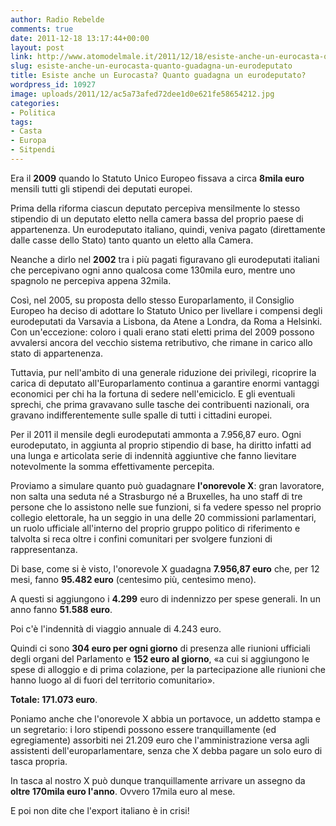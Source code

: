 ```yaml
---
author: Radio Rebelde
comments: true
date: 2011-12-18 13:17:44+00:00
layout: post
link: http://www.atomodelmale.it/2011/12/18/esiste-anche-un-eurocasta-quanto-guadagna-un-eurodeputato/
slug: esiste-anche-un-eurocasta-quanto-guadagna-un-eurodeputato
title: Esiste anche un Eurocasta? Quanto guadagna un eurodeputato?
wordpress_id: 10927
image: uploads/2011/12/ac5a73afed72dee1d0e621fe58654212.jpg
categories:
- Politica
tags:
- Casta
- Europa
- Sitpendi
---
```



Era il **2009** quando lo Statuto Unico Europeo fissava a circa **8mila euro** mensili tutti gli stipendi dei deputati europei.

Prima della riforma ciascun deputato percepiva mensilmente lo stesso stipendio di un deputato eletto nella camera bassa del proprio paese di appartenenza. Un eurodeputato italiano, quindi, veniva pagato (direttamente dalle casse dello Stato) tanto quanto un eletto alla Camera.

Neanche a dirlo nel **2002** tra i più pagati figuravano gli eurodeputati italiani che percepivano ogni anno qualcosa come 130mila euro, mentre uno spagnolo ne percepiva appena 32mila.

Così, nel 2005, su proposta dello stesso Europarlamento, il Consiglio Europeo ha deciso di adottare lo Statuto Unico per livellare i compensi degli eurodeputati da Varsavia a Lisbona, da Atene a Londra, da Roma a Helsinki. Con un'eccezione: coloro i quali erano stati eletti prima del 2009 possono avvalersi ancora del vecchio sistema retributivo, che rimane in carico allo stato di appartenenza.

Tuttavia, pur nell'ambito di una generale riduzione dei privilegi, ricoprire la carica di deputato all'Europarlamento continua a garantire enormi vantaggi economici per chi ha la fortuna di sedere nell'emiciclo. E gli eventuali sprechi, che prima gravavano sulle tasche dei contribuenti nazionali, ora gravano indifferentemente sulle spalle di tutti i cittadini europei.

Per il 2011 il mensile degli eurodeputati ammonta a 7.956,87 euro. Ogni eurodeputato, in aggiunta al proprio stipendio di base, ha diritto infatti ad una lunga e articolata serie di indennità aggiuntive che fanno lievitare notevolmente la somma effettivamente percepita.

Proviamo a simulare quanto può guadagnare **l'onorevole X**: gran lavoratore, non salta una seduta né a Strasburgo né a Bruxelles, ha uno staff di tre persone che lo assistono nelle sue funzioni, si fa vedere spesso nel proprio collegio elettorale, ha un seggio in una delle 20 commissioni parlamentari, un ruolo ufficiale all'interno del proprio gruppo politico di riferimento e talvolta si reca oltre i confini comunitari per svolgere funzioni di rappresentanza.

Di base, come si è visto, l'onorevole X guadagna **7.956,87 euro** che, per 12 mesi, fanno **95.482 euro** (centesimo più, centesimo meno).

A questi si aggiungono i **4.299** euro di indennizzo per spese generali. In un anno fanno **51.588 euro**.

Poi c'è l'indennità di viaggio annuale di 4.243 euro.

Quindi ci sono **304 euro per ogni giorno** di presenza alle riunioni ufficiali degli organi del Parlamento e **152 euro al giorno**, «a cui si aggiungono le spese di alloggio e di prima colazione, per la partecipazione alle riunioni che hanno luogo al di fuori del territorio comunitario».

**Totale: 171.073 euro**.

Poniamo anche che l'onorevole X abbia un portavoce, un addetto stampa e un segretario: i loro stipendi possono essere tranquillamente (ed egregiamente) assorbiti nei 21.209 euro che l'amministrazione versa agli assistenti dell'europarlamentare, senza che X debba pagare un solo euro di tasca propria.

In tasca al nostro X può dunque tranquillamente arrivare un assegno da **oltre 170mila euro l'anno**. Ovvero 17mila euro al mese.

E poi non dite che l'export italiano è in crisi!
